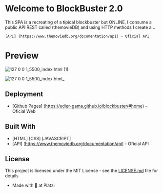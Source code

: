# Welcome to BlockBuster 2.0

This SPA is a recreating of a tipical blockbuster but ONLINE, I consume a public API REST called
(themovieDB) and using HTTP methods I create a ...

```
[API] (https://www.themoviedb.org/documentation/api) - Oficial API
```

# Preview

![127 0 0 1_5500_index html (1)](https://user-images.githubusercontent.com/96151177/190837567-acb414d8-bc6f-491d-9d1c-734b7cf8f8cc.jpg)


![127 0 0 1_5500_index html_](https://user-images.githubusercontent.com/96151177/190837458-94d93692-1405-401e-af79-76505a9b8a81.png)

## Deployment

* [Github Pages] (https://edier-gama.github.io/blockbuster/#home) - Oficial Web

## Built With

* [HTML] [CSS] [JAVASCRIPT] 
* [API] (https://www.themoviedb.org/documentation/api) - Oficial API

## License

This project is licensed under the MIT License - see the [LICENSE.md](LICENSE.md) file for details

* Made with 💚 at Platzi

